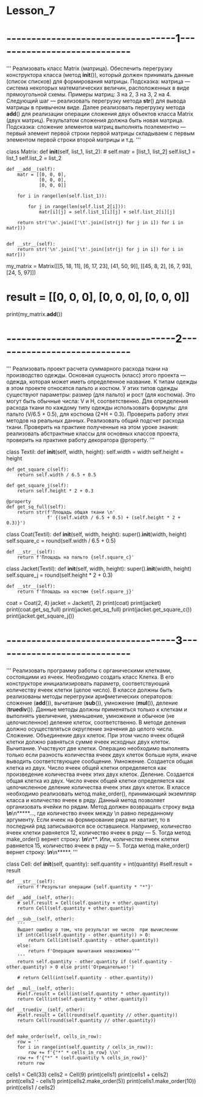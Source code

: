 # Lesson_7
# ----------------------------------1----------------------------
'''
Реализовать класс Matrix (матрица). Обеспечить перегрузку
конструктора класса (метод __init__()), который должен принимать
данные (список списков) для формирования матрицы.
Подсказка: матрица — система некоторых математических величин,
расположенных в виде прямоугольной схемы.
Примеры матриц: 3 на 2, 3 на 3, 2 на 4.
Следующий шаг — реализовать перегрузку метода __str__() для
вывода матрицы в привычном виде.
Далее реализовать перегрузку метода __add__() для реализации
операции сложения двух объектов класса Matrix (двух матриц).
Результатом сложения должна быть новая матрица.
Подсказка: сложение элементов матриц выполнять
поэлементно — первый элемент первой строки первой
матрицы складываем с первым элементом первой строки
второй матрицы и т.д.
'''


class Matrix:
    def __init__(self, list_1, list_2):
        # self.matr = [list_1, list_2]
        self.list_1 = list_1
        self.list_2 = list_2

    def __add__(self):
        matr = [[0, 0, 0],
                [0, 0, 0],
                [0, 0, 0]]

        for i in range(len(self.list_1)):

            for j in range(len(self.list_2[i])):
                matr[i][j] = self.list_1[i][j] + self.list_2[i][j]

        return str('\n'.join(['\t'.join([str(j) for j in i]) for i in matr]))


    def __str__(self):
        return str('\n'.join(['\t'.join([str(j) for j in i]) for i in matr]))



my_matrix = Matrix([[5, 18, 11],
                    [6, 17, 23],
                    [41, 50, 9]],
                   [[45, 8, 2],
                    [6, 7, 93],
                    [24, 5, 97]])
# result = [[0, 0, 0], [0, 0, 0], [0, 0, 0]]


print(my_matrix.__add__())


# ----------------------------------2----------------------------
'''
Реализовать проект расчета суммарного расхода ткани на 
производство одежды. Основная сущность (класс) этого 
проекта — одежда, которая может иметь определенное название. 
К типам одежды в этом проекте относятся пальто и костюм. 
У этих типов одежды существуют параметры: размер (для пальто) 
и рост (для костюма). Это могут быть обычные числа: V и H, 
соответственно. 
Для определения расхода ткани по каждому типу одежды использовать 
формулы: для пальто (V/6.5 + 0.5), для костюма (2*H + 0.3). 
Проверить работу этих методов на реальных данных.
Реализовать общий подсчет расхода ткани. Проверить на 
практике полученные на этом уроке знания: реализовать абстрактные 
классы для основных классов проекта, проверить на практике 
работу декоратора @property.
'''


class Textil:
    def __init__(self, width, height):
        self.width = width
        self.height = height

    def get_square_c(self):
        return self.width / 6.5 + 0.5

    def get_square_j(self):
        return self.height * 2 + 0.3

    @property
    def get_sq_full(self):
        return str(f'Площадь общая ткани \n'
                   f' {(self.width / 6.5 + 0.5) + (self.height * 2 + 0.3)}')


class Coat(Textil):
    def __init__(self, width, height):
        super().__init__(width, height)
        self.square_c = round(self.width / 6.5 + 0.5)

    def __str__(self):
        return f'Площадь на пальто {self.square_c}'


class Jacket(Textil):
    def __init__(self, width, height):
        super().__init__(width, height)
        self.square_j = round(self.height * 2 + 0.3)

    def __str__(self):
        return f'Площадь на костюм {self.square_j}'

coat = Coat(2, 4)
jacket = Jacket(1, 2)
print(coat)
print(jacket)
print(coat.get_sq_full)
print(jacket.get_sq_full)
print(jacket.get_square_c())
print(jacket.get_square_j())

# ----------------------------------3----------------------------
'''
Реализовать программу работы с органическими клетками, 
состоящими из ячеек. Необходимо создать класс Клетка. 
В его конструкторе инициализировать параметр, соответствующий 
количеству ячеек клетки (целое число). В классе должны быть 
реализованы методы перегрузки арифметических операторов: 
сложение (__add__()), вычитание (__sub__()), 
умножение (__mul__()), деление (__truediv__()). 
Данные методы должны применяться только к клеткам и 
выполнять увеличение, уменьшение, умножение и обычное 
(не целочисленное) деление клеток, соответственно. 
В методе деления должно осуществляться округление значения 
до целого числа.
Сложение. Объединение двух клеток. При этом число ячеек 
общей клетки должно равняться сумме ячеек исходных двух клеток.
Вычитание. Участвуют две клетки. Операцию необходимо выполнять 
только если разность количества ячеек двух клеток больше нуля, 
иначе выводить соответствующее сообщение.
Умножение. Создается общая клетка из двух. Число ячеек общей 
клетки определяется как произведение количества ячеек этих 
двух клеток.
Деление. Создается общая клетка из двух. Число ячеек общей 
клетки определяется как целочисленное деление количества ячеек 
этих двух клеток.
В классе необходимо реализовать метод make_order(), 
принимающий экземпляр класса и количество ячеек в ряду. 
Данный метод позволяет организовать ячейки по рядам.
Метод должен возвращать строку вида *****\n*****\n*****..., 
где количество ячеек между \n равно переданному аргументу. 
Если ячеек на формирование ряда не хватает, то в последний 
ряд записываются все оставшиеся.
Например, количество ячеек клетки равняется 12, количество 
ячеек в ряду — 5. 
Тогда метод make_order() вернет строку: *****\n*****\n**.
Или, количество ячеек клетки равняется 15, количество 
ячеек в ряду — 5. Тогда метод make_order() вернет строку: 
*****\n*****\n*****.
'''


class Cell:
    def __init__(self, quantity):
        self.quantity = int(quantity)
        #self.result = result

    def __str__(self):
        return f'Результат операции {self.quantity * "*"}'

    def __add__(self, other):
        # self.result = Cell(self.quantity + other.quantity)
        return Cell(self.quantity + other.quantity)

    def __sub__(self, other):
        '''
        Выдает ошибку о том, что результат не число  при вычислении
        if int(Cell(self.quantity - other.quantity)) > 0:
            return Cell(int(self.quantity - other.quantity))
        else:
            return f'Операция вычитания невозможна'""
        '''
        return self.quantity - other.quantity if (self.quantity - other.quantity) > 0 else print('Отрицательно!')

        # return Cell(int(self.quantity - other.quantity))

    def __mul__(self, other):
        #self.result = Cell(int(self.quantity * other.quantity))
        return Cell(int(self.quantity * other.quantity))

    def __truediv__(self, other):
        #self.result = Cell(round(self.quantity // other.quantity))
        return Cell(round(self.quantity // other.quantity))


    def make_order(self, cells_in_row):
        row = ''
        for i in range(int(self.quantity / cells_in_row)):
            row += f'{"*" * cells_in_row} \\n'
        row += f'{"*" * (self.quantity % cells_in_row)}'
        return row

cells1 = Cell(33)
cells2 = Cell(9)
print(cells1)
print(cells1 + cells2)
print(cells2 - cells1)
print(cells2.make_order(5))
print(cells1.make_order(10))
print(cells1 / cells2) 
